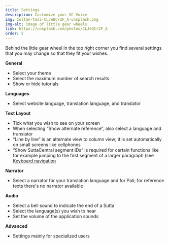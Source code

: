 ```yaml
---
title: Settings
description: Customize your SC-Voice
img: zoltan-tasi-CLJeQCr2F_A-unsplash.png
img-alt: image of little gear wheels
link: https://unsplash.com/photos/CLJeQCr2F_A
order: 5
---
```


Behind the little gear wheel in the top right corner you find several settings that you may change so that they fit your wishes. 

**General** 
- Select your theme
- Select the maximum number of search results
- Show or hide tutorials

**Languages**
- Select website language, translation language, and translator

**Text Layout** 
- Tick what you wish to see on your screen
- When selecting “Show alternate reference”, also select a language and translator 
- “Line by line” is an alternate view to column view; it is set automatically on small screens like cellphones  
- “Show SuttaCentral segment IDs” is required for certain functions like for example jumping to the first segment of a larger paragraph (see [Keyboard navigation](#/wiki/study/keyboard)

**Narrator** 
- Select a narrator for your translation language and for Pali; for reference texts there's no narrator available 

**Audio** 
- Select a bell sound to indicate the end of a Sutta 
- Select the language(s) you wish to hear 
- Set the volume of the application sounds 

**Advanced**
- Settings mainly for specialized users
